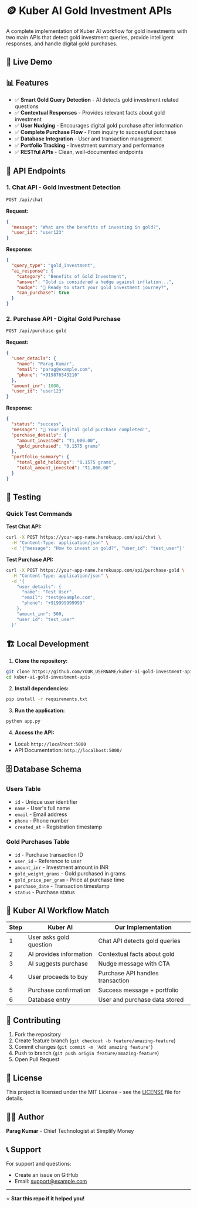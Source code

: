 # 🪙 Kuber AI Gold Investment APIs



A complete implementation of Kuber AI workflow for gold investments with two main APIs that detect gold investment queries, provide intelligent responses, and handle digital gold purchases.

## 🚀 Live Demo



## 📊 Features

- ✅ **Smart Gold Query Detection** - AI detects gold investment related questions
- ✅ **Contextual Responses** - Provides relevant facts about gold investment
- ✅ **User Nudging** - Encourages digital gold purchase after information
- ✅ **Complete Purchase Flow** - From inquiry to successful purchase
- ✅ **Database Integration** - User and transaction management
- ✅ **Portfolio Tracking** - Investment summary and performance
- ✅ **RESTful APIs** - Clean, well-documented endpoints

## 🔧 API Endpoints

### 1. Chat API - Gold Investment Detection
```bash
POST /api/chat
```
**Request:**
```json
{
  "message": "What are the benefits of investing in gold?",
  "user_id": "user123"
}
```

**Response:**
```json
{
  "query_type": "gold_investment",
  "ai_response": {
    "category": "Benefits of Gold Investment",
    "answer": "Gold is considered a hedge against inflation...",
    "nudge": "🌟 Ready to start your gold investment journey?",
    "can_purchase": true
  }
}
```

### 2. Purchase API - Digital Gold Purchase
```bash
POST /api/purchase-gold
```
**Request:**
```json
{
  "user_details": {
    "name": "Parag Kumar",
    "email": "parag@example.com",
    "phone": "+919876543210"
  },
  "amount_inr": 1000,
  "user_id": "user123"
}
```

**Response:**
```json
{
  "status": "success",
  "message": "🎉 Your digital gold purchase completed!",
  "purchase_details": {
    "amount_invested": "₹1,000.00",
    "gold_purchased": "0.1575 grams"
  },
  "portfolio_summary": {
    "total_gold_holdings": "0.1575 grams",
    "total_amount_invested": "₹1,000.00"
  }
}
```

## 🧪 Testing

### Quick Test Commands

**Test Chat API:**
```bash
curl -X POST https://your-app-name.herokuapp.com/api/chat \
  -H "Content-Type: application/json" \
  -d '{"message": "How to invest in gold?", "user_id": "test_user"}'
```

**Test Purchase API:**
```bash
curl -X POST https://your-app-name.herokuapp.com/api/purchase-gold \
  -H "Content-Type: application/json" \
  -d '{
    "user_details": {
      "name": "Test User",
      "email": "test@example.com",
      "phone": "+919999999999"
    },
    "amount_inr": 500,
    "user_id": "test_user"
  }'
```

## 🏗️ Local Development

1. **Clone the repository:**
```bash
git clone https://github.com/YOUR_USERNAME/kuber-ai-gold-investment-apis.git
cd kuber-ai-gold-investment-apis
```

2. **Install dependencies:**
```bash
pip install -r requirements.txt
```

3. **Run the application:**
```bash
python app.py
```

4. **Access the API:**
- Local: `http://localhost:5000`
- API Documentation: `http://localhost:5000/`


## 🗄️ Database Schema

### Users Table
- `id` - Unique user identifier
- `name` - User's full name
- `email` - Email address
- `phone` - Phone number
- `created_at` - Registration timestamp

### Gold Purchases Table
- `id` - Purchase transaction ID
- `user_id` - Reference to user
- `amount_inr` - Investment amount in INR
- `gold_weight_grams` - Gold purchased in grams
- `gold_price_per_gram` - Price at purchase time
- `purchase_date` - Transaction timestamp
- `status` - Purchase status

## 🎯 Kuber AI Workflow Match

| Step | Kuber AI | Our Implementation |
|------|----------|-------------------|
| 1 | User asks gold question | Chat API detects gold queries |
| 2 | AI provides information | Contextual facts about gold |
| 3 | AI suggests purchase | Nudge message with CTA |
| 4 | User proceeds to buy | Purchase API handles transaction |
| 5 | Purchase confirmation | Success message + portfolio |
| 6 | Database entry | User and purchase data stored |

## 🤝 Contributing

1. Fork the repository
2. Create feature branch (`git checkout -b feature/amazing-feature`)
3. Commit changes (`git commit -m 'Add amazing feature'`)
4. Push to branch (`git push origin feature/amazing-feature`)
5. Open Pull Request

## 📄 License

This project is licensed under the MIT License - see the [LICENSE](LICENSE) file for details.

## 👨‍💻 Author

**Parag Kumar** - Chief Technologist at Simplify Money

## 📞 Support

For support and questions:
- Create an issue on GitHub
- Email: support@example.com

---


⭐ **Star this repo if it helped you!**

